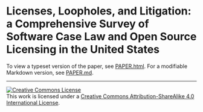 # Licenses, Loopholes, and Litigation: a Comprehensive Survey of Software Case Law and Open Source Licensing in the United States

To view a typeset version of the paper, see [PAPER.html](PAPER.html). For a modifiable Markdown version, see [PAPER.md](PAPER.md).

---

<a rel="license" href="http://creativecommons.org/licenses/by-sa/4.0/"><img alt="Creative Commons License" style="border-width:0" src="https://i.creativecommons.org/l/by-sa/4.0/88x31.png" /></a><br />This work is licensed under a <a rel="license" href="http://creativecommons.org/licenses/by-sa/4.0/">Creative Commons Attribution-ShareAlike 4.0 International License</a>.
